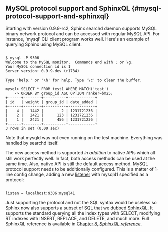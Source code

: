 ## MySQL protocol support and SphinxQL {#mysql-protocol-support-and-sphinxql}

Starting with version 0.9.9-rc2, Sphinx searchd daemon supports MySQL binary network protocol and can be accessed with regular MySQL API. For instance, &#039;mysql&#039; CLI client program works well. Here&#039;s an example of querying Sphinx using MySQL client:

```

$ mysql -P 9306
Welcome to the MySQL monitor.  Commands end with ; or \g.
Your MySQL connection id is 1
Server version: 0.9.9-dev (r1734)

Type 'help;' or '\h' for help. Type '\c' to clear the buffer.

mysql> SELECT * FROM test1 WHERE MATCH('test')
    -> ORDER BY group_id ASC OPTION ranker=bm25;
+------+--------+----------+------------+
| id   | weight | group_id | date_added |
+------+--------+----------+------------+
|    4 |   1442 |        2 | 1231721236 |
|    2 |   2421 |      123 | 1231721236 |
|    1 |   2421 |      456 | 1231721236 |
+------+--------+----------+------------+
3 rows in set (0.00 sec)

```

Note that mysqld was not even running on the test machine. Everything was handled by searchd itself.

The new access method is supported _in addition_ to native APIs which all still work perfectly well. In fact, both access methods can be used at the same time. Also, native API is still the default access method. MySQL protocol support needs to be additionally configured. This is a matter of 1-line config change, adding a new [listener](../searchd_program_configuration_options/listen.md) with mysql41 specified as a protocol:

```

listen = localhost:9306:mysql41

```

Just supporting the protocol and not the SQL syntax would be useless so Sphinx now also supports a subset of SQL that we dubbed SphinxQL. It supports the standard querying all the index types with SELECT, modifying RT indexes with INSERT, REPLACE, and DELETE, and much more. Full SphinxQL reference is available in [Chapter 8, _SphinxQL reference_](../8_sphinxql_reference/README.md).